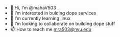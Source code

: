 - 👋 Hi, I’m @mahaV503
- 👀 I’m interested in bulding dope services
- 🌱 I’m currently learning linux
- 💞️ I’m looking to collaborate on building dope stuff
- 📫 How to reach me mra503@nyu.edu

<!---
mahaV503/mahaV503 is a ✨ special ✨ repository because its `README.md` (this file) appears on your GitHub profile.
You can click the Preview link to take a look at your changes.
--->
